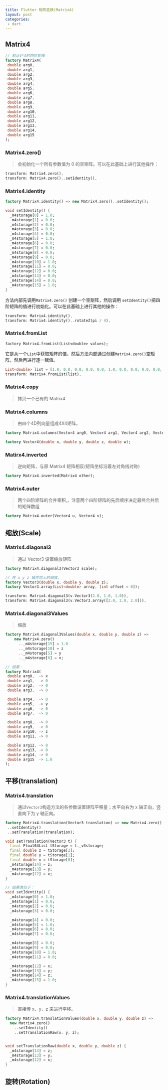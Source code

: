 ```yaml
---
title: Flutter 矩阵变换(Matrix4)
layout: post
categories:
 - dart
---
```


## Matrix4

```dart
// 默认4*4的四阶矩阵
factory Matrix4(
 double arg0,
 double arg1,
 double arg2,
 double arg3,
 double arg4,
 double arg5,
 double arg6,
 double arg7,
 double arg8,
 double arg9,
 double arg10,
 double arg11,
 double arg12,
 double arg13,
 double arg14,
 double arg15
);
```

### Matrix4.zero()

> 会初始化一个所有参数值为 0 的空矩阵。可以在此基础上进行其他操作：

```dart
transform: Matrix4.zero(),
transform: Matrix4.zero()..setIdentity(),
```

### Matrix4.identity

```dart
factory Matrix4.identity() => new Matrix4.zero()..setIdentity();

void setIdentity() {
  _m4storage[0] = 1.0;
  _m4storage[1] = 0.0;
  _m4storage[2] = 0.0;
  _m4storage[3] = 0.0;
  _m4storage[4] = 0.0;
  _m4storage[5] = 1.0;
  _m4storage[6] = 0.0;
  _m4storage[7] = 0.0;
  _m4storage[8] = 0.0;
  _m4storage[9] = 0.0;
  _m4storage[10] = 1.0;
  _m4storage[11] = 0.0;
  _m4storage[12] = 0.0;
  _m4storage[13] = 0.0;
  _m4storage[14] = 0.0;
  _m4storage[15] = 1.0;
}
```

方法内部先调用`Matrix4.zero()` 创建一个空矩阵，然后调用 `setIdentity()`把四阶矩阵的值进行初始化。可以在此基础上进行其他的操作：

```dart
transform: Matrix4.identity(),
transform: Matrix4.identity()..rotateZ(pi / 4),
```
### Matrix4.fromList

```
factory Matrix4.fromList(List<double> values);
```
它是从一个`List`中获取矩阵的值，然后方法内部通过创建`Matrix4.zero()`空矩阵，然后再进行逐一赋值。

```dart
List<double> list = [1.0, 0.0, 0.0, 0.0, 0.0, 1.0, 0.0, 0.0, 0.0, 0.0, 1.0, 0.0, 0.0, 0.0, 0.0, 1.0];
transform: Matrix4.fromList(list),
```

### Matrix4.copy

> 拷贝一个已有的 Matrix4


### Matrix4.columns

> 由四个4D列向量组成4X4矩阵。

```dart
factory Matrix4.columns(Vector4 arg0, Vector4 arg1, Vector4 arg2, Vector4 arg3) => new Matrix4.zero()..setColumns(arg0, arg1, arg2, arg3);

factory Vector4(double x, double y, double z, double w);
```

### Matirx4.inverted

> 逆向矩阵，与原 Matrix4 矩阵相反(矩阵坐标沿着左对角线对称)

```dart
factory Matrix4.inverted(Matrix4 other);
```

### Matrix4.outer

> 两个四阶矩阵的合并乘积,，注意两个四阶矩阵的先后顺序决定最终合并后的矩阵数组

```dart
factory Matrix4.outer(Vector4 u, Vector4 v);
```

## 缩放(Scale)

### Matrix4.diagonal3

> 通过 Vector3 设置缩放矩阵

```dart
factory Matrix4.diagonal3(Vector3 scale);

// 在 x y z 轴方向上的缩放。
factory Vector3(double x, double y, double z);
factory Vector3.array(List<double> array, [int offset = 0]);
```

```dart
transform: Matrix4.diagonal3(v.Vector3(2.0, 1.0, 1.0)),
transform: Matrix4.diagonal3(v.Vector3.array([2.0, 2.0, 2.0])),
```

### Matrix4.diagonal3Values

> 缩放

```dart
factory Matrix4.diagonal3Values(double x, double y, double z) =>
    new Matrix4.zero()
      .._m4storage[15] = 1.0
      .._m4storage[10] = z
      .._m4storage[5] = y
      .._m4storage[0] = x;

// 结果：
factory Matrix4(
 double arg0,  -> x
 double arg1,  -> 0
 double arg2,  -> 0
 double arg3,  -> 0

 double arg4,  -> 0
 double arg5,  -> y
 double arg6,  -> 0
 double arg7,  -> 0

 double arg8,  -> 0
 double arg9,  -> 0
 double arg10, -> z 
 double arg11, -> 0 

 double arg12, -> 0 
 double arg13, -> 0 
 double arg14, -> 0 
 double arg15  -> 1.0
);      
```

## 平移(translation)

### Matrix4.translation

> 通过`Vector3`构造方法的各参数设置矩阵平移量；水平向右为 x 轴正向，竖直向下为 y 轴正向。

```dart
factory Matrix4.translation(Vector3 translation) => new Matrix4.zero()
 ..setIdentity()
 ..setTranslation(translation);

void setTranslation(Vector3 t) {
  final Float64List tStorage = t._v3storage;
  final double z = tStorage[2];
  final double y = tStorage[1];
  final double x = tStorage[0];
  _m4storage[14] = z;
  _m4storage[13] = y;
  _m4storage[12] = x;
} 

// 结果类似于：
void setIdentity() {
  _m4storage[0] = 1.0;
  _m4storage[1] = 0.0;
  _m4storage[2] = 0.0;
  _m4storage[3] = 0.0;

  _m4storage[4] = 0.0;
  _m4storage[5] = 1.0;
  _m4storage[6] = 0.0;
  _m4storage[7] = 0.0;

  _m4storage[8] = 0.0;
  _m4storage[9] = 0.0;
  _m4storage[10] = 1.0;
  _m4storage[11] = 0.0;

  _m4storage[12] = x;
  _m4storage[13] = y;
  _m4storage[14] = z;
  _m4storage[15] = 1.0;
}
```

### Matrix4.translationValues

> 直接传 x、y、z 来进行平移。

```dart
factory Matrix4.translationValues(double x, double y, double z) =>
  new Matrix4.zero()
    ..setIdentity()
    ..setTranslationRaw(x, y, z);


void setTranslationRaw(double x, double y, double z) {
  _m4storage[14] = z;
  _m4storage[13] = y;
  _m4storage[12] = x;
}
```

## 旋转(Rotation)
















